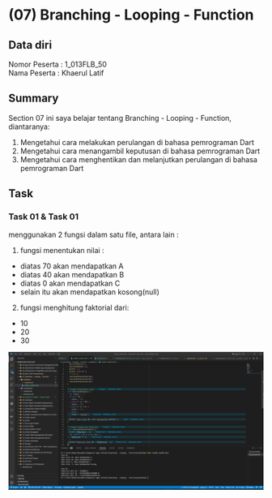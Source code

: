 # (07) Branching - Looping - Function
## Data diri 
Nomor Peserta : 1_013FLB_50  <br />
Nama Peserta : Khaerul Latif

## Summary 
Section 07 ini saya belajar tentang Branching - Looping - Function, diantaranya:
1. Mengetahui cara melakukan perulangan di bahasa pemrograman Dart
2. Mengetahui cara menangambil keputusan di bahasa pemrograman Dart
3. Mengetahui cara menghentikan dan melanjutkan perulangan di bahasa pemrograman Dart

## Task
### Task 01 & Task 01
menggunakan 2 fungsi dalam satu file, antara lain :
1. fungsi menentukan nilai :
- diatas 70 akan mendapatkan A
- diatas 40 akan mendapatkan B
- diatas 0 akan mendapatkan C 
- selain itu akan mendapatkan kosong(null)

2. fungsi menghitung faktorial dari:
- 10
- 20
- 30

![imgTask01&Task02](/07_Branching%20-%20Looping%20-%20Function/screenshoot/Task01-Task02.png)